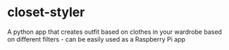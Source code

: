 # closet-styler
A python app that creates outfit based on clothes in your wardrobe based on different filters - can be easily used as a Raspberry Pi app 
